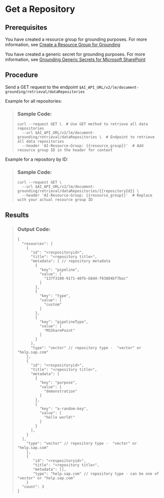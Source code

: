 <!-- loioa64179d1b8684a519d39dda0afa11e38 -->

# Get a Repository



<a name="loioa64179d1b8684a519d39dda0afa11e38__prereq_xqg_l2h_jdc"/>

## Prerequisites

You have created a resource group for grounding purposes. For more information, see [Create a Resource Group for Grounding](create-a-resource-group-for-grounding-6712bfe.md)

You have created a generic secret for grounding purposes. For more information, see [Grounding Generic Secrets for Microsoft SharePoint](grounding-generic-secrets-for-microsoft-sharepoint-bdea357.md)



<a name="loioa64179d1b8684a519d39dda0afa11e38__steps_uyc_chh_jdc"/>

## Procedure

Send a GET request to the endpoint `$AI_API_URL/v2/lm/document-grounding/retrieval/dataRepositories`

Example for all repositories:

> ### Sample Code:  
> ```
> curl --request GET \  # Use GET method to retrieve all data repositories
>   --url $AI_API_URL/v2/lm/document-grounding/retrieval/dataRepositories \  # Endpoint to retrieve all data repositories
>   --header 'AI-Resource-Group: {{resource_group}}'  # Add resource group ID in the header for context
> ```

Example for a repository by ID:

> ### Sample Code:  
> ```
> curl --request GET \
>   --url $AI_API_URL/v2/lm/document-grounding/retrieval/dataRepositories/{{repositoryId}} \
>   --header 'AI-Resource-Group: {{resource_group}}'  # Replace with your actual resource group ID
> 
> ```



<a name="loioa64179d1b8684a519d39dda0afa11e38__result_ol2_cfr_kdc"/>

## Results

> ### Output Code:  
> ```
> {
>   "resources": [
>     {
>       "id": "<respositoryid>",
>       "title": "<repository title>",
>       "metadata": [ // repository metadata 
>         {
>           "key": "pipeline",
>           "value": [
>             "137f3100-9171-48fb-b8d4-f93804bf7bac"
>           ]
>         },
>         {
>           "key": "type",
>           "value": [
>             "custom"
>           ]
>         },
>         {
>           "key": "pipelineType",
>           "value": [
>             "MSSharePoint"
>           ]
>         }
>       ],
>       "type": "vector" // repository type -  "vector" or "help.sap.com"
>     },
>     {
>       "id": "<respositoryid>",
>       "title": "<repository title>",
>       "metadata": [
>         {
>           "key": "purpose",
>           "value": [
>             "demonstration"
>           ]
>         },
>         {
>           "key": "a-random-key",
>           "value": [
>             "hello world!"
>           ]
>         }
>       ],
>     }
>   ],      
>     "type": "vector" // repository type -  "vector" or "help.sap.com"
>     },
>     {
>        "id": "<respositoryid>",
>        "title": "<repository title>",
>        "metadata": [],
>        "type": "help.sap.com" // repository type - can be one of "vector" or "help.sap.com"
>     }
>   "count": 3
> }
> ```


